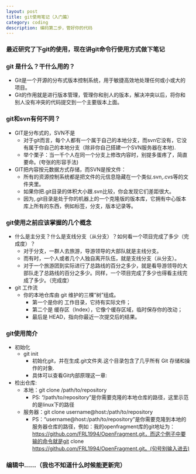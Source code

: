 ```yaml
---
layout: post
title: git使用笔记（入门篇）
category: coding
description: 编码第二步，管好你的代码
---
```


### 最近研究了下git的使用，现在讲git命令行使用方式做下笔记

### git 是什么？干什么用的？
+ Git是一个开源的分布式版本控制系统，用于敏捷高效地处理任何或小或大的项目。
+ Git的作用就是进行版本管理，管理你和别人的版本，解决冲突以后，将你和别人没有冲突的代码提交到一个主要版本上面。

### git和svn有何不同？
+ GIT是分布式的，SVN不是
  - 对于git而言，每个人都有一个属于自己的本地分支，而svn它没有，它没有属于你自己的本地分支（除非你自己搭建一个SVN服务器在本地).
  - 举个栗子：当一千个人在同一个分支上修改内容时，别提多蛋疼了，简直要命。(夸张的形容手法)
+ GIT把内容按元数据方式存储，而SVN是按文件：
  - 所有的资源控制系统都是把文件的元信息隐藏在一个类似.svn,.cvs等的文件夹里。
  - 如果你把.git目录的体积大小跟.svn比较，你会发现它们差距很大。
  - 因为,.git目录是处于你的机器上的一个克隆版的版本库，它拥有中心版本库上所有的东西，例如标签，分支，版本记录等。

### git使用之前应该掌握的几个概念
+ 什么是主分支？什么是支线分支（从分支）？如何看一个项目完成了多少（完成度）？
  - 对于分支，一群人去旅游，导游领导的大部队就是主线分支。
  - 而有时，一个人或者几个人独自离开队伍，就是支线分支（从分支）。
  - 对于一个旅游团到实际进行了总路线的百分之多少，就是看导游领导的大部队走了总路线的百分之多少。同样，一个项目完成了多少也得看主线完成了多少。（完成度）
+ git 工作流
  - 你的本地仓库由 git 维护的三棵“树”组成。
  	- 第一个是你的 工作目录，它持有实际文件；
  	- 第二个是 缓存区（Index），它像个缓存区域，临时保存你的改动；
  	- 最后是 HEAD，指向你最近一次提交后的结果。

### git使用简介
+ 初始化
  - git init
  	- 初始化git，并在生成.git文件夹.这个目录包含了几乎所有 Git 存储和操作的对象.
  	- 具体可以查看Git内部原理这一章:<a href="https://git-scm.com/book/zh/v2/Git-%E5%86%85%E9%83%A8%E5%8E%9F%E7%90%86-%E5%BA%95%E5%B1%82%E5%91%BD%E4%BB%A4%E5%92%8C%E9%AB%98%E5%B1%82%E5%91%BD%E4%BB%A4"></a>
+ 检出仓库:
  - 本地：git clone /path/to/repository 
  	- PS: “/path/to/repository”是你需要克隆的本地仓库的路径，这里示范的是linux下的路径
  - 服务器：git clone username@host:/path/to/repository
  	- PS：“username@host:/path/to/repository”是你需要克隆到本地的服务器仓库的路径，例如：我的openfragment库的git地址为：https://github.com/FRL1994/OpenFragment.git，而这个例子中要输的命令就是git clone https://github.com/FRL1994/OpenFragment.git。(句号别输入进去)

### 编辑中……（我也不知道什么时候能更新完）
